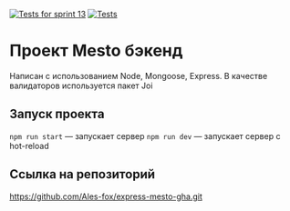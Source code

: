 [![Tests for sprint 13](https://github.com/Ales-fox/express-mesto-gha/actions/workflows/tests-13-sprint.yml/badge.svg)](https://github.com/Ales-fox/express-mesto-gha/actions/workflows/tests-13-sprint.yml) [![Tests](https://github.com/Ales-fox/express-mesto-gha/actions/workflows/tests-14-sprint.yml/badge.svg)](https://github.com/Ales-fox/express-mesto-gha/actions/workflows/tests-14-sprint.yml)

# Проект Mesto бэкенд
Написан с использованием Node, Mongoose, Express.
В качестве валидаторов используется пакет Joi

## Запуск проекта
`npm run start` — запускает сервер
`npm run dev` — запускает сервер с hot-reload

## Ссылка на репозиторий

https://github.com/Ales-fox/express-mesto-gha.git

